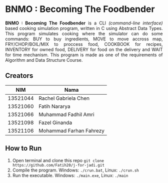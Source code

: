 # BNMO : Becoming The Foodbender 
<p align = "justify"> <b>BNMO : Becoming The Foodbender</b> is a CLI <i>(command-line interface)</i> based cooking simulation program, written in C using Abstract Data Types. This program simulates cooking where the simulator can do some commands: BUY to buy ingredients, MOVE to move accross map, FRY/CHOP/BOIL/MIX to proccess food, COOKBOOK for recipes, INVENTORY for owned food, DELIVERY for food on the delivery and WAIT for time mechanism. This program is made as one of the requirements of Algorithm and Data Structure Course. </p>

## Creators
| NIM      | Nama                    |
|----------|-------------------------|
| 13521044 | Rachel Gabriela Chen    |
| 13521060 | Fatih Nararya           |
| 13521066 | Muhammad Fadhil Amri    |
| 13521098 | Fazel Ginanda           |
| 13521106 | Mohammad Farhan Fahrezy |

## How to Run
1. Open terminal and clone this repo ``git clone https://github.com/Fatih20/j-for-jadi.git``
2. Compile the program. Windows: ``./crun.bat``, Linux: ``./crun.sh``
3. Run the executable. Windows: ``./main.exe``, Linux: ``./main``

